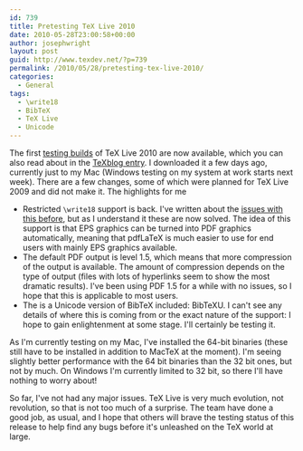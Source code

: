 ```yaml
---
id: 739
title: Pretesting TeX Live 2010
date: 2010-05-28T23:00:58+00:00
author: josephwright
layout: post
guid: http://www.texdev.net/?p=739
permalink: /2010/05/28/pretesting-tex-live-2010/
categories:
  - General
tags:
  - \write18
  - BibTeX
  - TeX Live
  - Unicode
---
```

The first [testing builds](https://tug.org/texlive/pretest) of TeX Live 2010 are now available, which you can also read about in the [TeXblog entry](http://texblog.net/latex-archive/news/tex-live-2010-test/). I downloaded it a few days ago, currently just to my Mac (Windows testing on my system at work starts next week). There are a few changes, some of which were planned for TeX Live 2009 and did not make it. The highlights for me

- Restricted `\write18` support is back. I've written about the [issues with this before](/2009/10/14/no-restricted-write18-just-yet/), but as I understand it these are now solved. The idea of this support is that EPS graphics can be turned into PDF graphics automatically, meaning that pdfLaTeX is much easier to use for end users with mainly EPS graphics available.
- The default PDF output is level 1.5, which means that more compression of the output is available. The amount of compression depends on the type of output (files with lots of hyperlinks seem to show the most dramatic results). I've been using PDF 1.5 for a while with no issues, so I hope that this is applicable to most users.
- The is a Unicode version of BibTeX included: BibTeXU. I can't see any details of where this is coming from or the exact nature of the support: I hope to gain enlightenment at some stage. I'll certainly be testing it.

As I'm currently testing on my Mac, I've installed the 64-bit binaries (these still have to be installed in addition to MacTeX at the moment). I'm seeing slightly better performance with the 64 bit binaries than the 32 bit ones, but not by much. On Windows I'm currently limited to 32 bit, so there I'll have nothing to worry about!

So far, I've not had any major issues. TeX Live is very much evolution, not revolution, so that is not too much of a surprise. The team have done a good job, as usual, and I hope that others will brave the testing status of this release to help find any bugs before it's unleashed on the TeX world at large.
